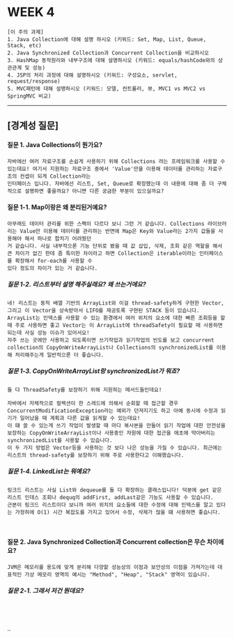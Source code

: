 # WEEK 4

```
[이 주의 과제]
1. Java Collection에 대해 설명 하시오 (키워드: Set, Map, List, Queue, Stack, etc)
2. Java Synchronized Collection과 Concurrent Collection을 비교하시오
3. HashMap 동작원리와 내부구조에 대해 설명하시오 (키워드: equals/hashCode와의 상관관계 및 성능)
4. JSP의 처리 과정에 대해 설명하시오 (키워드: 구성요소, servlet, request/response)
5. MVC패턴에 대해 설명하시오 (키워드: 모델, 컨트롤러, 뷰, MVC1 vs MVC2 vs SpringMVC 비교)
```


-----


## [경계성 질문]

#### 질문 1. Java Collections이 뭔가요?
```
자바에선 여러 자료구조를 손쉽게 사용하기 위해 Collections 라는 프레임워크를 사용할 수 있는데요! 여기서 지원하는 자료구조 중에서 'Value'만을 이용해 데이터를 관리하는 자료구조의 컨셉이 되게 Collection라는
인터페이스 입니다. 자바에선 리스트, Set, Queue로 확장했는데 이 내용에 대해 좀 더 구체적으로 설명하면 좋을까요? 아니면 다른 궁금한 부분이 있으실까요?
```


#### 질문 1-1. Map이랑은 왜 분리된거예요?
```
아무래도 데이터 관리를 위한 스펙이 다르다 보니 그런 거 같습니다. Collections 라이브러리는 Value만 이용해 데이터를 관리하는 반면에 Map은 Key와 Value라는 2가지 값들을 사용해야 해서 하나로 합치기 어려웠던
거 같습니다. 사실 내부적으론 기능 단위로 봤을 때 값 삽입, 삭제, 조회 같은 역할을 해서 큰 차이가 없긴 한데 좀 특이한 차이라고 하면 Collection은 iterable이라는 인터페이스를 확장해서 for-each를 사용할 수
있다 정도의 차이가 있는 거 같습니다.
```

##### 질문 1-2. 리스트부터 설명 해주실래요? 왜 쓰는거에요?
```
네! 리스트는 동적 배열 기반의 ArrayList와 이걸 thread-safety하게 구현한 Vector, 그리고 이 Vector을 상속받아서 LIFO를 제공토록 구현된 STACK 등이 있습니다.
ArrayList는 인덱스를 사용할 수 있는 환경에서 여러 위치의 요소에 대한 빠른 조회등을 할 때 주로 사용하면 좋고 Vector는 이 ArrayList에 threadSafety이 필요할 때 사용하면 되는데 사실 성능 이슈가 있어서요!
자주 쓰는 곳에만 사용하고 되도록이면 쓰기작업과 읽기작업의 빈도를 보고 concurrent collection의 CopyOnWriteArrayList나 Collections의 synchronizedList를 이용해 처리해주는게 일반적으론 더 좋습니다.
```

##### 질문 1-3. CopyOnWriteArrayList랑 synchronizedList가 뭐죠?
```
둘 다 ThreadSafety를 보장하기 위해 지원하는 메서드들인데요!

자바에서 자체적으로 컬렉션이 한 스레드에 의해서 순회할 때 접근할 경우 ConcurrentModificationException라는 예외가 던져지기도 하고 아예 동시에 수정과 읽기가 일어났을 때 계획과 다른 값을 읽게할 수 있는데요!
이 떄 쓸 수 있는게 쓰기 작업이 발생할 때 마다 복사본을 만들어 읽기 작업에 대한 안전성을 보장하는 CopyOnWriteArrayList이나 사용중인 자원에 대한 접근을 애초에 막아버리는 synchronizedList를 사용할 수 있습니다.
이 두 가지 방법은 Vector등을 사용하는 것 보다 나은 성능을 가질 수 있습니다. 최근에는 리스트의 thread-safety를 보장하기 위해 주로 사용한다고 이해했습니다.
```

##### 질문 1-4. LinkedList는 뭐예요?
```
링크드 리스트는 사실 List와 dequeue를 둘 다 확장하는 클래스입니다! 덕분에 get 같은 리스트 인데스 조회나 dequq의 addFirst, addLast같은 기능도 사용할 수 있습니다.
근본이 링크드 리스트이다 보니까 여러 위치의 요소들에 대한 수정에 대해 인덱스를 알고 있다는 가정하에 O(1) 시간 복잡도를 가지고 있어서 수정, 삭제가 많을 떄 사용하면 좋습니다.
```


<br>



#### 질문 2. Java Synchronized Collection과 Concurrent collection은 무슨 차이에요?
```
JVM은 메모리를 용도에 맞게 분리해 다양핱 성능상의 이점과 보안상의 이점을 가져가는데 대표적인 가상 메모리 영역의 예시는 "Method", "Heap", "Stack" 영역이 있습니다.

```

##### 질문 2-1. 그래서 저건 뭔데요?
```

```

<br>


..
